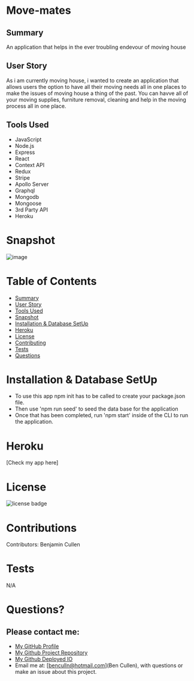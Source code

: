 
# Move-mates



## Summary
An application that helps in the ever troubling endevour of moving house


## User Story
As i am currently moving house, i wanted to create an application that allows users the option to have all their moving needs all in one places to 
make the issues of moving house a thing of the past. You can havve all of your moving supplies, furniture removal, cleaning and help in the moving 
 process all in one place. 


## Tools Used

* JavaScript
* Node.js
* Express
* React
* Context API
* Redux
* Stripe
* Apollo Server
* Graphql
* Mongodb
* Mongoose
* 3rd Party API
* Heroku



# Snapshot

![image](https://github.com/BenjiCullen/Move-Mates/assets/141322492/97a737d5-6482-4059-91ca-3a4100cbb278)




# Table of Contents 
* [Summary](#Summary)
* [User Story](#User)
* [Tools Used](#Tools)
* [Snapshot](#Snapshot)
* [Installation & Database SetUp](#Installation)
* [Heroku](#Heroku)
* [License](#license)
* [Contributing](#contributing)
* [Tests](#tests)
* [Questions](#questions)

# Installation & Database SetUp
* To use this app npm init has to be called to create your package.json file.
* Then use 'npm run seed' to seed the data base for the application
* Once that has been completed, run 'npm start' inside of the CLI to run the application.





# Heroku


[Check my app here]


# License

![license badge](https://img.shields.io/badge/license-MIT-brightgreen)

# Contributions

​Contributors: Benjamin Cullen

# Tests

N/A

# Questions?
## Please contact me:
  * [My GitHub Profile](https://github.com/Benjicullen)
  * [My Github Project Repository](https://github.com/jcgom3/Project-3-move-mates)
  * [My Github Deployed IO](https://jcgom3.github.io/Project-3-move-mates)
  * Email me at: [benculln@hotmail.com](Ben Cullen), with questions or make an issue about this project.
